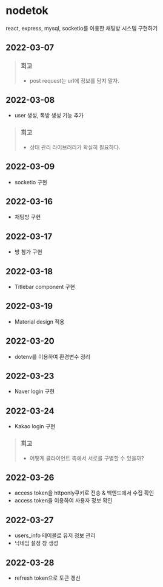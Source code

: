 # nodetok

react, express, mysql, socketio를 이용한 채팅방 시스템 구현하기

## 2022-03-07

> ### 회고
> - post request는 url에 정보를 담지 말자.

## 2022-03-08

- user 생성, 톡방 생성 기능 추가

> ### 회고
> - 상태 관리 라이브러리가 확실히 필요하다. 

## 2022-03-09

- socketio 구현

## 2022-03-16

- 채팅방 구현

## 2022-03-17

- 방 참가 구현

## 2022-03-18

- Titlebar component 구현

## 2022-03-19

- Material design 적용

## 2022-03-20

- dotenv를 이용하여 환경변수 정리

## 2022-03-23

- Naver login 구현

## 2022-03-24

- Kakao login 구현

> ### 회고
> - 어떻게 클라이언트 측에서 서로를 구별할 수 있을까?

## 2022-03-26

- access token을 httponly쿠키로 전송 & 백엔드에서 수집 확인
- access token을 이용하여 사용자 정보 확인

## 2022-03-27

- users_info 테이블로 유저 정보 관리
- 닉네임 설정 창 생성

## 2022-03-28

- refresh token으로 토큰 갱신